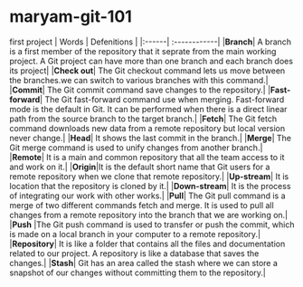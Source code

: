 # maryam-git-101
first project
| Words |  Defenitions |
|:------| :------------|
|**Branch**| A branch is a first member of the repository that it seprate from the main working project. A Git project can have more than one branch and each branch does its project|
|**Check out**| The Git checkout command lets us move between the branches.we can switch to various branches with this command.|
|**Commit**| The Git commit command save changes to the repository.|
|**Fast-forward**| The Git fast-forward command use when merging. Fast-forward mode is the default in Git. It can be performed when there is a direct linear path from the source branch to the target branch.|
|**Fetch**| The Git fetch command downloads new data from a remote repository but local version never change.|
|**Head**| It shows the last commit in the branch.|
|**Merge**| The Git merge command is used to unify changes from another branch.|
|**Remote**| It is a main and common repository that all the team access to it and work on it.|
|**Origin**|It is the default short name that Git users for a remote repository when we clone that remote repository.|
|**Up-stream**| It is location that the repository is cloned by it.|
|**Down-stream**| It is the process of integrating our work with other works.|
|**Pull**| The Git pull command is a merge of two different commands fetch and merge. It is used to pull all changes from a remote repository into the branch that we are working on.|
|**Push** |The Git push command is used to transfer or push the commit, which is made on a local branch in your computer to a remote repository.|
|**Repository**| It is like a folder that contains all the files and documentation related to our project. A repository is like a database that saves the changes.|
|**Stash**| Git has an area called the stash where we can store a snapshot of our changes without committing them to the repository.|
